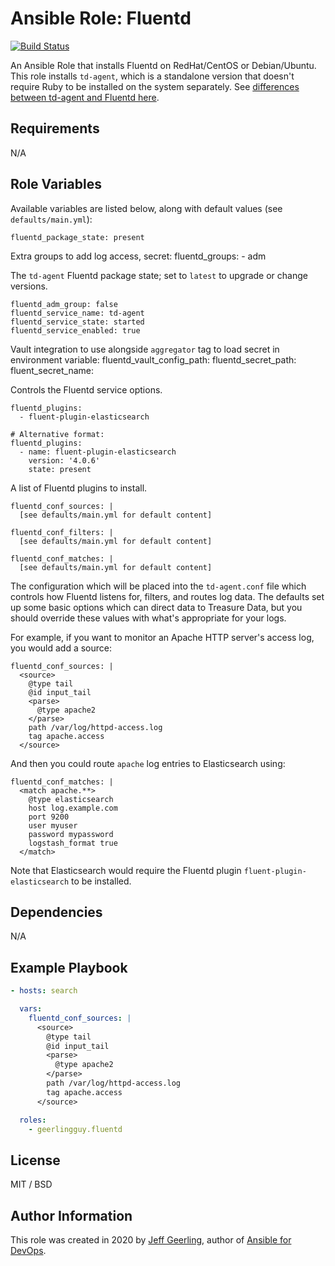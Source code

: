 # Ansible Role: Fluentd

[![Build Status](https://travis-ci.com/geerlingguy/ansible-role-fluentd.svg?branch=master)](https://travis-ci.com/geerlingguy/ansible-role-fluentd)

An Ansible Role that installs Fluentd on RedHat/CentOS or Debian/Ubuntu. This role installs `td-agent`, which is a standalone version that doesn't require Ruby to be installed on the system separately. See [differences between td-agent and Fluentd here](https://www.fluentd.org/faqs).

## Requirements

N/A

## Role Variables

Available variables are listed below, along with default values (see `defaults/main.yml`):

    fluentd_package_state: present

Extra groups to add log access, secret:
    fluentd_groups:
    - adm

The `td-agent` Fluentd package state; set to `latest` to upgrade or change versions.

    fluentd_adm_group: false
    fluentd_service_name: td-agent
    fluentd_service_state: started
    fluentd_service_enabled: true

Vault integration to use alongside `aggregator` tag to load secret in environment variable:
    fluentd_vault_config_path:
    fluentd_secret_path:
    fluent_secret_name:

Controls the Fluentd service options.

    fluentd_plugins:
      - fluent-plugin-elasticsearch

    # Alternative format:
    fluentd_plugins:
      - name: fluent-plugin-elasticsearch
        version: '4.0.6'
        state: present

A list of Fluentd plugins to install.

    fluentd_conf_sources: |
      [see defaults/main.yml for default content]

    fluentd_conf_filters: |
      [see defaults/main.yml for default content]

    fluentd_conf_matches: |
      [see defaults/main.yml for default content]

The configuration which will be placed into the `td-agent.conf` file which controls how Fluentd listens for, filters, and routes log data. The defaults set up some basic options which can direct data to Treasure Data, but you should override these values with what's appropriate for your logs.

For example, if you want to monitor an Apache HTTP server's access log, you would add a source:

    fluentd_conf_sources: |
      <source>
        @type tail
        @id input_tail
        <parse>
          @type apache2
        </parse>
        path /var/log/httpd-access.log
        tag apache.access
      </source>

And then you could route `apache` log entries to Elasticsearch using:

    fluentd_conf_matches: |
      <match apache.**>
        @type elasticsearch
        host log.example.com
        port 9200
        user myuser
        password mypassword
        logstash_format true
      </match>

Note that Elasticsearch would require the Fluentd plugin `fluent-plugin-elasticsearch` to be installed.

## Dependencies

N/A

## Example Playbook

```yaml
- hosts: search

  vars:
    fluentd_conf_sources: |
      <source>
        @type tail
        @id input_tail
        <parse>
          @type apache2
        </parse>
        path /var/log/httpd-access.log
        tag apache.access
      </source>

  roles:
    - geerlingguy.fluentd
```

## License

MIT / BSD

## Author Information

This role was created in 2020 by [Jeff Geerling](https://www.jeffgeerling.com/), author of [Ansible for DevOps](https://www.ansiblefordevops.com/).

